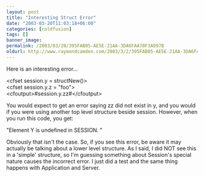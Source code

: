 ```yaml
---
layout: post
title: "Interesting Struct Error"
date: "2003-03-20T11:03:18+06:00"
categories: [coldfusion]
tags: []
banner_image: 
permalink: /2003/03/20/395FAB05-AE5E-21AA-3DA6FAA70F3A997B
oldurl: http://www.raymondcamden.com/2003/3/2/395FAB05-AE5E-21AA-3DA6FAA70F3A997B
---
```


Here is an interesting error...

&lt;cfset session.y = structNew()&gt;<br>
&lt;cfset session.y.z = "foo"&gt;<br>
&lt;cfoutput&gt;#session.y.zz#&lt;/cfoutput&gt;

You would expect to get an error saying zz did not exist in y, and you would if you were using another top level structure beside session. However, when you run this code, you get:

"Element Y is undefined in SESSION. "

Obviously that isn't the case. So, if you see this error, be aware it may actually be talking about a lower level structure. As I said, I did NOT see this in a 'simple' structure, so I'm guessing something about Session's special nature causes the incorrect error. I just did a test and the same thing happens with Application and Server.
